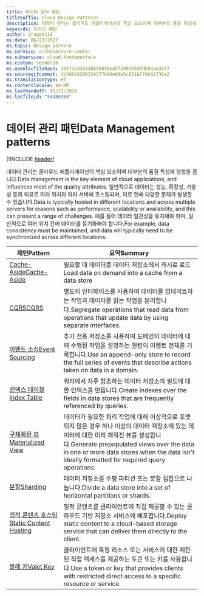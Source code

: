 ```yaml
---
title: 데이터 관리 패턴
titleSuffix: Cloud Design Patterns
description: 데이터 관리는 클라우드 애플리케이션의 핵심 요소이며 대부분의 품질 특성에 영향을 줍니다. 일반적으로 데이터는 성능, 확장성, 가용성 등의 이유로 여러 위치의 여러 서버에 호스팅되며, 이로 인해 다양한 문제가 발생할 수 있습니다. 예를 들어 데이터 일관성을 유지해야 하며, 일반적으로 여러 위치 간에 데이터를 동기화해야 합니다.
keywords: 디자인 패턴
author: dragon119
ms.date: 06/23/2017
ms.topic: design-pattern
ms.service: architecture-center
ms.subservice: cloud-fundamentals
ms.custom: seodec18
ms.openlocfilehash: 25571a431836656856ed3f299455dfdb94ae3477
ms.sourcegitcommit: 1b50810208354577b00e89e5c031b774b02736e2
ms.translationtype: HT
ms.contentlocale: ko-KR
ms.lasthandoff: 01/23/2019
ms.locfileid: "54486984"
---
```

# <a name="data-management-patterns"></a><span data-ttu-id="b3e6f-106">데이터 관리 패턴</span><span class="sxs-lookup"><span data-stu-id="b3e6f-106">Data Management patterns</span></span>

[!INCLUDE [header](../../_includes/header.md)]

<span data-ttu-id="b3e6f-107">데이터 관리는 클라우드 애플리케이션의 핵심 요소이며 대부분의 품질 특성에 영향을 줍니다.</span><span class="sxs-lookup"><span data-stu-id="b3e6f-107">Data management is the key element of cloud applications, and influences most of the quality attributes.</span></span> <span data-ttu-id="b3e6f-108">일반적으로 데이터는 성능, 확장성, 가용성 등의 이유로 여러 위치의 여러 서버에 호스팅되며, 이로 인해 다양한 문제가 발생할 수 있습니다.</span><span class="sxs-lookup"><span data-stu-id="b3e6f-108">Data is typically hosted in different locations and across multiple servers for reasons such as performance, scalability or availability, and this can present a range of challenges.</span></span> <span data-ttu-id="b3e6f-109">예를 들어 데이터 일관성을 유지해야 하며, 일반적으로 여러 위치 간에 데이터를 동기화해야 합니다.</span><span class="sxs-lookup"><span data-stu-id="b3e6f-109">For example, data consistency must be maintained, and data will typically need to be synchronized across different locations.</span></span>

|                        <span data-ttu-id="b3e6f-110">패턴</span><span class="sxs-lookup"><span data-stu-id="b3e6f-110">Pattern</span></span>                         |                                                                  <span data-ttu-id="b3e6f-111">요약</span><span class="sxs-lookup"><span data-stu-id="b3e6f-111">Summary</span></span>                                                                  |
|--------------------------------------------------------|-------------------------------------------------------------------------------------------------------------------------------------------|
|            [<span data-ttu-id="b3e6f-112">Cache-Aside</span><span class="sxs-lookup"><span data-stu-id="b3e6f-112">Cache-Aside</span></span>](../cache-aside.md)            |                                            <span data-ttu-id="b3e6f-113">필요할 때 데이터를 데이터 저장소에서 캐시로 로드</span><span class="sxs-lookup"><span data-stu-id="b3e6f-113">Load data on demand into a cache from a data store</span></span>                                             |
|                   [<span data-ttu-id="b3e6f-114">CQRS</span><span class="sxs-lookup"><span data-stu-id="b3e6f-114">CQRS</span></span>](../cqrs.md)                   |                    <span data-ttu-id="b3e6f-115">별도의 인터페이스를 사용하여 데이터를 업데이트하는 작업과 데이터를 읽는 작업을 분리합니다.</span><span class="sxs-lookup"><span data-stu-id="b3e6f-115">Segregate operations that read data from operations that update data by using separate interfaces.</span></span>                     |
|         [<span data-ttu-id="b3e6f-116">이벤트 소싱</span><span class="sxs-lookup"><span data-stu-id="b3e6f-116">Event Sourcing</span></span>](../event-sourcing.md)         |               <span data-ttu-id="b3e6f-117">추가 전용 저장소를 사용하여 도메인의 데이터에 대해 수행된 작업을 설명하는 일련의 이벤트 전체를 기록합니다.</span><span class="sxs-lookup"><span data-stu-id="b3e6f-117">Use an append-only store to record the full series of events that describe actions taken on data in a domain.</span></span>               |
|            [<span data-ttu-id="b3e6f-118">인덱스 테이블</span><span class="sxs-lookup"><span data-stu-id="b3e6f-118">Index Table</span></span>](../index-table.md)            |                         <span data-ttu-id="b3e6f-119">쿼리에서 자주 참조하는 데이터 저장소의 필드에 대한 인덱스를 만듭니다.</span><span class="sxs-lookup"><span data-stu-id="b3e6f-119">Create indexes over the fields in data stores that are frequently referenced by queries.</span></span>                          |
|      [<span data-ttu-id="b3e6f-120">구체화된 뷰</span><span class="sxs-lookup"><span data-stu-id="b3e6f-120">Materialized View</span></span>](../materialized-view.md)      | <span data-ttu-id="b3e6f-121">데이터가 필요한 쿼리 작업에 대해 이상적으로 포맷되지 않은 경우 하나 이상의 데이터 저장소에 있는 데이터에 대한 미리 채워진 뷰를 생성합니다.</span><span class="sxs-lookup"><span data-stu-id="b3e6f-121">Generate prepopulated views over the data in one or more data stores when the data isn't ideally formatted for required query operations.</span></span> |
|               [<span data-ttu-id="b3e6f-122">분할</span><span class="sxs-lookup"><span data-stu-id="b3e6f-122">Sharding</span></span>](../sharding.md)               |                                    <span data-ttu-id="b3e6f-123">데이터 저장소를 수평 파티션 또는 분할 집합으로 나눕니다.</span><span class="sxs-lookup"><span data-stu-id="b3e6f-123">Divide a data store into a set of horizontal partitions or shards.</span></span>                                     |
| [<span data-ttu-id="b3e6f-124">정적 콘텐츠 호스팅</span><span class="sxs-lookup"><span data-stu-id="b3e6f-124">Static Content Hosting</span></span>](../static-content-hosting.md) |                   <span data-ttu-id="b3e6f-125">정적 콘텐츠를 클라이언트에 직접 제공할 수 있는 클라우드 기반 저장소 서비스에 배포합니다.</span><span class="sxs-lookup"><span data-stu-id="b3e6f-125">Deploy static content to a cloud-based storage service that can deliver them directly to the client.</span></span>                    |
|              [<span data-ttu-id="b3e6f-126">발레 키</span><span class="sxs-lookup"><span data-stu-id="b3e6f-126">Valet Key</span></span>](../valet-key.md)              |                 <span data-ttu-id="b3e6f-127">클라이언트에 특정 리소스 또는 서비스에 대한 제한된 직접 액세스를 제공하는 토큰 또는 키를 사용합니다.</span><span class="sxs-lookup"><span data-stu-id="b3e6f-127">Use a token or key that provides clients with restricted direct access to a specific resource or service.</span></span>                 |
